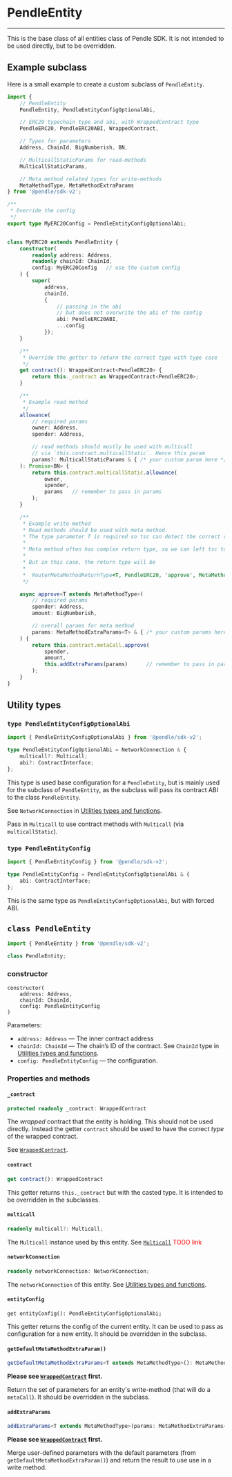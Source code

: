 # PendleEntity

--- 

This is the base class of all entities class of Pendle SDK. It is not intended to be used directly, but to be overridden.

## Example subclass

Here is a small example to create a custom subclass of `PendleEntity`.

```typescript
import {
    // PendleEntity
    PendleEntity, PendleEntityConfigOptionalAbi,

    // ERC20 typechain type and abi, with WrappedContract type
    PendleERC20, PendleERC20ABI, WrappedContract,

    // Types for parameters
    Address, ChainId, BigNumberish, BN,

    // MulticallStaticParams for read-methods
    MulticallStaticParams,

    // Meta method related types for write-methods
    MetaMethodType, MetaMethodExtraParams
} from '@pendle/sdk-v2';

/**
 * Override the config
 */
export type MyERC20Config = PendleEntityConfigOptionalAbi;


class MyERC20 extends PendleEntity {
    constructor(
        readonly address: Address,
        readonly chainId: ChainId,
        config: MyERC20Config   // use the custom config
    ) {
        super(
            address,
            chainId,
            {
                // passing in the abi
                // but does not overwrite the abi of the config
                abi: PendleERC20ABI,
                ...config
            });
    }

    /**
     * Override the getter to return the correct type with type case
     */
    get contract(): WrappedContract<PendleERC20> {
        return this._contract as WrappedContract<PendleERC20>;
    }

    /**
     * Example read method
     */
    allowance(
        // required params
        owner: Address,
        spender: Address,

        // read methods should mostly be used with multicall
        // via `this.contract.multicallStatic`. Hence this param
        params?: MulticallStaticParams & { /* your custom param here */ }
    ): Promise<BN> {
        return this.contract.multicallStatic.allowance(
            owner,
            spender,
            params   // remember to pass in params
        );
    }

    /**
     * Example write method
     * Read methods should be used with meta method.
     * The type parameter T is required so tsc can detect the correct return type
     * 
     * Meta method often has complex return type, so we can left tsc to determine the return type for us.
     * 
     * But in this case, the return type will be
     * 
     *  RouterMetaMethodReturnType<T, PendleERC20, 'approve', MetaMethodExtraParams<T>>
     */

    async approve<T extends MetaMethodType>(
        // required params
        spender: Address,
        amount: BigNumberish,

        // overall params for meta method
        params: MetaMethodExtraParams<T> & { /* your custom params here */ } = {}
    ) {
        return this.contract.metaCall.approve(
            spender,
            amount,
            this.addExtraParams(params)      // remember to pass in params
        );
    }
}

```

## Utility types

### `type PendleEntityConfigOptionalAbi`

```typescript
import { PendleEntityConfigOptionalAbi } from '@pendle/sdk-v2';
```

```ts
type PendleEntityConfigOptionalAbi = NetworkConnection & {
    multicall?: Multicall;
    abi?: ContractInterface;
};
```

This type is used base configuration for a `PendleEntity`, but is mainly used for the subclass of `PendleEntity`, as the subclass will pass its contract ABI to the class `PendleEntity`.

See `NetworkConnection` in [Utilities types and functions](https://www.notion.so/Utilities-types-and-functions-3c28e12657514a01884d29ce0faae4e6).

Pass in `Multicall` to use contract methods with `Multicall` (via `multicallStatic`).

### `type PendleEntityConfig`

```typescript
import { PendleEntityConfig } from '@pendle/sdk-v2';
```

```ts
type PendleEntityConfig = PendleEntityConfigOptionalAbi & {
    abi: ContractInterface;
};
```

This is the same type as `PendleEntityConfigOptionalAbi`, but with forced ABI.

## `class PendleEntity`

```typescript
import { PendleEntity } from '@pendle/sdk-v2';
```

```ts
class PendleEntity;
```

### constructor

```tsx
constructor(
	address: Address,
	chainId: ChainId,
	config: PendleEntityConfig
)
```

Parameters:

- `address: Address` — The inner contract address
- `chainId: ChainId` — The chain’s ID of the contract. See `ChainId` type in [Utilities types and functions](../utilities-types-and-functions.nnb).
- `config: PendleEntityConfig` — the configuration.


### Properties and methods

#### `_contract`
```ts
protected readonly _contract: WrappedContract
```

The _wrapped_ contract that the entity is holding. This should not be used directly. Instead the getter `contract` should be used to have the correct _type_ of the wrapped contract.

See [`WrappedContract`](../WrappedContract.nnb).

#### `contract`
```ts
get contract(): WrappedContract
```
This getter returns `this._contract` but with the casted type. It is intended to be overridden in the subclasses.

#### `multicall`
```ts
readonly multicall?: Multicall;
```

The `Multicall` instance used by this entity. See [`Multicall`](TODO) <span style='color: red'>TODO link</span>

#### `networkConnection`

```ts
readonly networkConnection: NetworkConnection;
```

The `networkConnection` of this entity. See [Utilities types and functions](../utilities-types-and-functions.nnb).

#### `entityConfig`
```
get entityConfig(): PendleEntityConfigOptionalAbi;
```

This getter returns the config of the current entity. It can be used to pass as configuration for a new entity. It should be overridden in the subclass.

#### `getDefaultMetaMethodExtraParam()`

```ts
getDefaultMetaMethodExtraParams<T extends MetaMethodType>(): MetaMethodExtraParams<T>;
```

**Please see [`WrappedContract`](../WrappedContract.nnb) first.**

Return the set of parameters for an entity's write-method (that will do a `metaCall`). It should be overridden in the subclass.

#### `addExtraParams`

```ts
addExtraParams<T extends MetaMethodType>(params: MetaMethodExtraParams<T>): MetaMethodExtraParams<T>;
```

**Please see [`WrappedContract`](../WrappedContract.nnb) first.**

Merge user-defined parameters with the default parameters (from `getDefaultMetaMethodExtraParam()`) and return the result to use use in a write method.